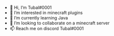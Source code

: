 - 👋 Hi, I’m Tubal#0001
- 👀 I’m interested in minecraft plugins
- 🌱 I’m currently learning Java 
- 💞️ I’m looking to collaborate on a minecraft server
- 📫 Reach me on discord Tubal#0001

<!---
Tubal696/Tubal696 is a ✨ special ✨ repository because its `README.md` (this file) appears on your GitHub profile.
You can click the Preview link to take a look at your changes.
--->
